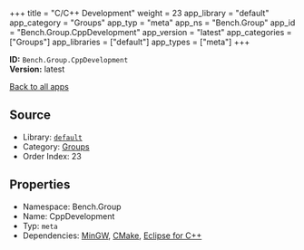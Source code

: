 ﻿+++
title = "C/C++ Development"
weight = 23
app_library = "default"
app_category = "Groups"
app_typ = "meta"
app_ns = "Bench.Group"
app_id = "Bench.Group.CppDevelopment"
app_version = "latest"
app_categories = ["Groups"]
app_libraries = ["default"]
app_types = ["meta"]
+++

**ID:** `Bench.Group.CppDevelopment`  
**Version:** latest  
<!--more-->

[Back to all apps](/apps/)

## Source

* Library: [`default`](/app_libraries/default)
* Category: [Groups](/app_categories/groups)
* Order Index: 23

## Properties

* Namespace: Bench.Group
* Name: CppDevelopment
* Typ: `meta`
* Dependencies: [MinGW](/apps/Bench.MinGW), [CMake](/apps/Bench.CMake), [Eclipse for C++](/apps/Bench.EclipseCpp)


